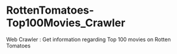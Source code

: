 # RottenTomatoes-Top100Movies_Crawler
Web Crawler : Get information regarding Top 100 movies on Rotten Tomatoes
